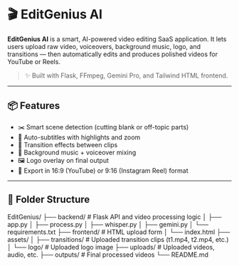 # 🎬 EditGenius AI

**EditGenius AI** is a smart, AI-powered video editing SaaS application. It lets users upload raw video, voiceovers, background music, logo, and transitions — then automatically edits and produces polished videos for YouTube or Reels.

> ✨ Built with Flask, FFmpeg, Gemini Pro, and Tailwind HTML frontend.

---

## 📦 Features

- ✂️ Smart scene detection (cutting blank or off-topic parts)
- 📜 Auto-subtitles with highlights and zoom
- 🔁 Transition effects between clips
- 🎵 Background music + voiceover mixing
- 🖼 Logo overlay on final output
- 🎯 Export in 16:9 (YouTube) or 9:16 (Instagram Reel) format

---

## 📁 Folder Structure

EditGenius/ ├── backend/                # Flask API and video processing logic │   ├── app.py │   ├── process.py │   ├── whisper.py │   ├── gemini.py │   └── requirements.txt ├── frontend/               # HTML upload form │   └── index.html ├── assets/ │   ├── transitions/        # Uploaded transition clips (t1.mp4, t2.mp4, etc.) │   └── logo/               # Uploaded logo image ├── uploads/                # Uploaded videos, audio, etc. ├── outputs/                # Final processed videos └── README.md